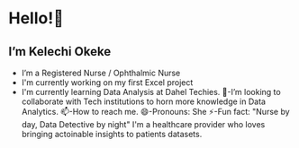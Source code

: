  # Hello!👋
 
 ## I’m Kelechi Okeke
 
- I’m a Registered Nurse / Ophthalmic Nurse
- I'm currently working on my first Excel project
- I'm currently learning Data Analysis at Dahel Techies.
💞️-I’m looking to collaborate with Tech institutions to horn more knowledge in Data Analytics.
📫-How to reach me.
😄-Pronouns: She
⚡-Fun fact: "Nurse by day, Data Detective by night" I'm a healthcare provider who loves bringing actoinable insights to patients datasets.


